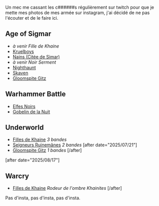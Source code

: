 
Un mec me cassant les c######s régulièrement sur twitch pour que je mette mes photos de mes armée sur instagram, j'ai décidé de ne pas l'écouter et de le faire ici.

## Age of Sigmar

- _à venir Fille de Khaine_
- [Kruelboys](2024/kruelboyz-dominion.html)
- [Nains (Citée de Simar)](2024/armee-naine-cos.html)
- _à venir Noir Serment_
- [Nighthaunt](2023/armee-nighthaunt.html)
- [Skaven](2023/armee-skaven.html)
- [Gloomspite Gitz](2025/armee-gloomspite-gitz.html)

## Warhammer Battle

- [Elfes Noirs](2024/armee-elfes-noirs.html)
- [Gobelin de la Nuit](2025/armee-gobs./html)

## Underworld

- [Filles de Khaine](2024/underworld-dok.html) _3 bandes_
- [Seigneurs Ruinemânes](2024/underworld-soulblight.html) _2 bandes_
[after date="2025/07/21"]
- [Gloomspite Gitz](2025/underworld-gloom-gitz-zarbags.html) _1 bandes_
[/after]


[after date="2025/08/17"]
## Warcry

- [Filles de Khaine](2025/warcry-dok.html) _Rodeur de l'ombre Khainites_
[/after]

Pas d'insta, pas d'insta, pas d'insta.
